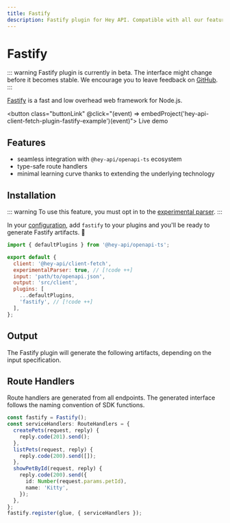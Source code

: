 ```yaml
---
title: Fastify
description: Fastify plugin for Hey API. Compatible with all our features.
---
```


# Fastify

::: warning
Fastify plugin is currently in beta. The interface might change before it becomes stable. We encourage you to leave feedback on [GitHub](https://github.com/hey-api/openapi-ts/issues).
:::

[Fastify](https://fastify.dev/) is a fast and low overhead web framework for Node.js.

<button class="buttonLink" @click="(event) => embedProject('hey-api-client-fetch-plugin-fastify-example')(event)">
Live demo
</button>

## Features

- seamless integration with `@hey-api/openapi-ts` ecosystem
- type-safe route handlers
- minimal learning curve thanks to extending the underlying technology

## Installation

::: warning
To use this feature, you must opt in to the [experimental parser](/openapi-ts/configuration#parser).
:::

In your [configuration](/openapi-ts/get-started), add `fastify` to your plugins and you'll be ready to generate Fastify artifacts. :tada:

```js
import { defaultPlugins } from '@hey-api/openapi-ts';

export default {
  client: '@hey-api/client-fetch',
  experimentalParser: true, // [!code ++]
  input: 'path/to/openapi.json',
  output: 'src/client',
  plugins: [
    ...defaultPlugins,
    'fastify', // [!code ++]
  ],
};
```

## Output

The Fastify plugin will generate the following artifacts, depending on the input specification.

## Route Handlers

Route handlers are generated from all endpoints. The generated interface follows the naming convention of SDK functions.

```ts
const fastify = Fastify();
const serviceHandlers: RouteHandlers = {
  createPets(request, reply) {
    reply.code(201).send();
  },
  listPets(request, reply) {
    reply.code(200).send([]);
  },
  showPetById(request, reply) {
    reply.code(200).send({
      id: Number(request.params.petId),
      name: 'Kitty',
    });
  },
};
fastify.register(glue, { serviceHandlers });
```

<!--@include: ../../examples.md-->
<!--@include: ../../sponsors.md-->
